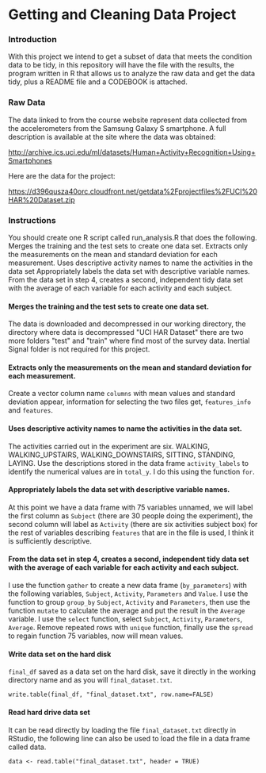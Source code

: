 # Getting and Cleaning Data Project

### Introduction

With this project we intend to get a subset of data that meets the condition data to be tidy, in this repository will have the file with the results, the program written in R that allows us to analyze the raw data and get the data tidy, plus a README file and a CODEBOOK is attached.

### Raw Data

The data linked to from the course website represent data collected from the accelerometers from the Samsung Galaxy S smartphone. A full description is available at the site where the data was obtained: 

http://archive.ics.uci.edu/ml/datasets/Human+Activity+Recognition+Using+Smartphones 

Here are the data for the project: 

https://d396qusza40orc.cloudfront.net/getdata%2Fprojectfiles%2FUCI%20HAR%20Dataset.zip 

### Instructions

You should create one R script called run_analysis.R that does the following. 
Merges the training and the test sets to create one data set.
Extracts only the measurements on the mean and standard deviation for each measurement. 
Uses descriptive activity names to name the activities in the data set
Appropriately labels the data set with descriptive variable names. 
From the data set in step 4, creates a second, independent tidy data set with the average of each variable for each activity and each subject.

#### Merges the training and the test sets to create one data set.

The data is downloaded and decompressed in our working directory, the directory
where data is decompressed "UCI HAR Dataset" there are two more folders "test" and "train" where
find most of the survey data. Inertial Signal folder is not required for this project.

#### Extracts only the measurements on the mean and standard deviation for each measurement.

Create a vector column name `columns` with mean values and standard deviation appear, information for selecting the two files get, `features_info` and `features`.

#### Uses descriptive activity names to name the activities in the data set.

The activities carried out in the experiment are six.
WALKING, WALKING_UPSTAIRS, WALKING_DOWNSTAIRS, SITTING, STANDING, LAYING.
Use the descriptions stored in the data frame `activity_labels` to identify the numerical values are in `total_y`. I do this using the function  `for`.

#### Appropriately labels the data set with descriptive variable names. 

At this point we have a data frame with 75 variables unnamed, we will label the first column as `Subject` (there are 30 people doing the experiment), the second column will label as `Activity` (there are six activities subject box) for the rest of variables describing `features` that are in the file is used, I think it is sufficiently descriptive.

#### From the data set in step 4, creates a second, independent tidy data set with the average of each variable for each activity and each subject.

I use the function `gather` to create a new data frame (`by_parameters`) with the following variables, `Subject`, `Activity`, `Parameters` and `Value`.
I use the function to group `group_by` `Subject`, `Activity` and `Parameters`, then use the function `mutate` to calculate the average and put the result in the `Average` variable.
I use the `select` function, select `Subject`, `Activity`, `Parameters`, `Average`. Remove repeated rows with `unique` function, finally use the `spread` to regain function 75 variables, now will mean values.

#### Write data set on the hard disk
`final_df` saved as a data set on the hard disk, save it directly in the working directory
name and as you will `final_dataset.txt`.

`write.table(final_df, "final_dataset.txt", row.name=FALSE)`

#### Read hard drive data set

It can be read directly by loading the file `final_dataset.txt` directly in RStudio, the following line can also be used to load the file in a data frame called data.

`data <- read.table("final_dataset.txt", header = TRUE)`

